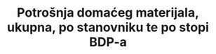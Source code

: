 ﻿---
title: >-
  Potrošnja domaćeg materijala, ukupna, po stanovniku te po stopi BDP-a
permalink: /12-2-2/
sdg_goal: 12
layout: indicator
indicator: 12.2.2
indicator_variable: dmstc_mtrl_cnsmptn_pr_cpt
graph: longitudinal
graph_type_description: Line  graph
graph_status_notes: Graphed
variable_description: null
variable_notes: null
un_designated_tier: '2'
un_custodial_agency: 'UNEP  (Partnering  Agencies:  OECD)'
target_id: '12.2'
has_metadata: true
goal_meta_link: 'http://unstats.un.org/sdgs/files/metadata-compilation/Metadata-Goal-12.pdf'
goal_meta_link_page: 3
indicator_name: >-
  Potrošnja domaćeg materijala, ukupna, po stanovniku te po stopi BDP-a
target: >-
  Do 2030. postići održivo upravljanje i učinkovito korištenje prirodnih resursa.
method_of_computation: >-
  DMC  reports  the  amount  of  materials  that  are  used  that  are  used  in  a  national  economy.  DMC  is  a  territorial  (production  side)  indicator.  DMC  also  presents  the  amount  of  material  that  needs  to  be  handled  within  an  economy,  which  is  either  added  to  material  stocks  of  buildings  and  transport  infrastructure  or  used  to  fuel  the  economy  as  material  throughput.  DMC  describes  the  physical  dimension  of  economic  processes  and  interactions.  It  can  also  be  interpreted  as  long-term  waste  equivalent.  Per-capita  DMC  describes  the  average  level  of  material  use  in  an  economy  '  an  environmental  pressure  indicator  -  and  is  also  referred  to  as  metabolic  profile.
indicator_definition: >-
  Domaća potrošnja materijala (DMC) je standardni pokazatelj obračuna toka materijala (MFA) i prikazuje očitu potrošnju materijala u nacionalnom gospodarstvu. Izračunava se kao izravni uvoz (IM) materijala plus domaću vađenje (DE) materijala bez izravnog iz
source_title: null
source_notes: null
published: true
actual_indicator_available: 'Personal  Consumption  Expenditure,  Goods'
actual_indicator_available_description: >-
  Goods  purchased  by  “persons”that  is,  by  households  and  by  nonprofit  institutions  serving  households  (NPISHs)–who  are  resident  in  the  United  States.
periodicity: Annual
comments_and_limitations: Values  are  nominal
unit_of_measure: 'Domestic  Material  Consumption:  Millions  of  Dollars,  Per  Capita:  Dollars'
date_of_national_source_publication: 9/2017
date_metadata_updated: '2017-10-20'
source_agency_staff_name: Andrew  Craig
source_agency_staff_email: Andrew.Craig@bea.gov
source_agency_survey_dataset: Total  personal  consumption  expenditures  (PCE)  by  state  (millions  of  dollars)
source_url: >-
  http://www.bea.gov/iTable/iTableHtml.cfm?reqid=70&step=10&isuri=1&7003=1&7035=-1&7004=x&7005=-1&7006=00000&7036=-1&7001=61&7002=6&7090=70&7007=2015&7093=levels
graph_title: >-
  US  personal  consumption  expenditure  (goods)  per  capita  in  millions  of  US  dollars
time_period: 2000-2016
scheduled_update_by_national_source: '2017-10-20'  
---
